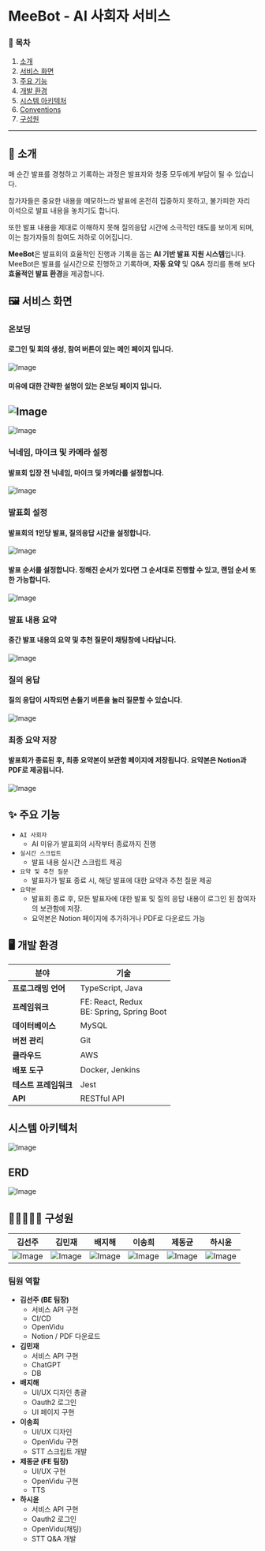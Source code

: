 # MeeBot - AI 사회자 서비스

### 📜 목차
 1. [소개](#-소개)
 2. [서비스 화면](#-서비스-화면)
 3. [주요 기능](#-주요-기능)
 4. [개발 환경](#%EF%B8%8F-개발-환경)
 5. [시스템 아키텍처](#-시스템-아키텍처)
 6. [Conventions](#-conventions)
 7. [구성원](#-구성원)
---

## 🤍 소개
매 순간 발표를 경청하고 기록하는 과정은 발표자와 청중 모두에게 부담이 될 수 있습니다.

참가자들은 중요한 내용을 메모하느라 발표에 온전히 집중하지 못하고, 불가피한 자리 이석으로 발표 내용을 놓치기도 합니다.

또한 발표 내용을 제대로 이해하지 못해 질의응답 시간에 소극적인 태도를 보이게 되며, 이는 참가자들의 참여도 저하로 이어집니다.

**MeeBot**은 발표회의 효율적인 진행과 기록을 돕는 **AI 기반 발표 지원 시스템**입니다.  MeeBot은 발표를 실시간으로 진행하고 기록하며, **자동 요약** 및 Q&A 정리를 통해 보다 **효율적인 발표 환경**을 제공합니다.

## 🖼️ 서비스 화면
### 온보딩
#### 로그인 및 회의 생성, 참여 버튼이 있는 메인 페이지 입니다.
![Image](https://github.com/user-attachments/assets/f52c2de3-b0fe-4b74-abed-646dcebd80f7)
#### 미유에 대한 간략한 설명이 있는 온보딩 페이지 입니다.
![Image](https://github.com/user-attachments/assets/4cb4f25d-0468-4281-86f5-8d16d47986ff)
---
![Image](https://github.com/user-attachments/assets/447f1e24-054e-414e-a7de-812e94604c54)
### 닉네임, 마이크 및 카메라 설정
#### 발표회 입장 전 닉네임, 마이크 및 카메라를 설정합니다.
![Image](https://github.com/user-attachments/assets/afc7c29b-7778-409a-94a5-2dfb2ec7fd4d)
### 발표회 설정
#### 발표회의 1인당 발표, 질의응답 시간을 설정합니다.
![Image](https://github.com/user-attachments/assets/23f591e0-6a9d-4035-8f47-b6cbd24573ef)
#### 발표 순서를 설정합니다. 정해진 순서가 있다면 그 순서대로 진행할 수 있고, 랜덤 순서 또한 가능합니다.
![Image](https://github.com/user-attachments/assets/1015c4d6-2147-47df-8c95-da72a0f53566)
### 발표 내용 요약
#### 중간 발표 내용의 요약 및 추천 질문이 채팅창에 나타납니다.
![Image](https://github.com/user-attachments/assets/9a7ebd3c-22b6-4a6c-8968-11caef4fa19c)
### 질의 응답
#### 질의 응답이 시작되면 손들기 버튼을 눌러 질문할 수 있습니다.
![Image](https://github.com/user-attachments/assets/e6dab852-d9cf-4d7d-86dd-22be2a268947)
### 최종 요약 저장
#### 발표회가 종료된 후, 최종 요약본이 보관함 페이지에 저장됩니다. 요약본은 Notion과 PDF로 제공됩니다.
![Image](https://github.com/user-attachments/assets/08fc54a1-4b59-45de-8414-83b023cf1c8f)

## ✨ 주요 기능
- `AI 사회자`
    - AI 미유가 발표회의 시작부터 종료까지 진행
- `실시간 스크립트`
    - 발표 내용 실시간 스크립트 제공
- `요약 및 추천 질문`
    - 발표자가 발표 종료 시, 해당 발표에 대한 요약과 추천 질문 제공
- `요약본`
    - 발표회 종료 후, 모든 발표자에 대한 발표 및 질의 응답 내용이 로그인 된 참여자의 보관함에 저장.
    - 요약본은 Notion 페이지에  추가하거나 PDF로 다운로드 가능

## 🖥️ 개발 환경
| **분야**           | **기술**          |
|------------------|------------------|
| **프로그래밍 언어** | TypeScript, Java |
| **프레임워크**     | FE: React, Redux <br> BE: Spring, Spring Boot |
| **데이터베이스**   | MySQL            |
| **버전 관리**     | Git              |
| **클라우드**      | AWS              |
| **배포 도구**     | Docker, Jenkins  |
| **테스트 프레임워크** | Jest          |
| **API**          | RESTful API      |

## 시스템 아키텍처
![Image](https://github.com/user-attachments/assets/ee7f0c11-11c8-4765-9816-92dd5b796b04)


## ERD
![Image](https://github.com/user-attachments/assets/d8bb1431-b577-4317-ae46-7ca9f8ba42ce)

      
## 🙋🏻🙋🏻‍♀️ 구성원


| 김선주 | 김민재 | 배지해 | 이송희 | 제동균 | 하시윤 |
|:---:|:---:|:---:|:---:|:---:|:---:|
|![Image](https://github.com/user-attachments/assets/113394aa-f875-49cb-8257-180a39a36df3)|![Image](https://github.com/user-attachments/assets/96f08f41-2d76-4143-bdf6-de8acefab6ae)|![Image](https://github.com/user-attachments/assets/4546914a-61f0-4da7-89ef-d537268d7a88)|![Image](https://github.com/user-attachments/assets/31299ec3-23c8-4ddb-ba70-10c0025d7e67)|![Image](https://github.com/user-attachments/assets/bcfa611c-d802-4bb6-9041-924a793a74fd)|![Image](https://github.com/user-attachments/assets/2ca06b89-5d46-4d48-8029-129cd7d9c825)|

### 팀원 역할

- **김선주 (BE 팀장)**
    - 서비스 API 구현
    - CI/CD
    - OpenVidu
    - Notion / PDF 다운로드
- **김민재**
    - 서비스 API 구현
    - ChatGPT
    - DB
- **배지해**
    - UI/UX 디자인 총괄
    - Oauth2 로그인
    - UI 페이지 구현
- **이송희**
    - UI/UX 디자인
    - OpenVidu 구현
    - STT 스크립트 개발
- **제동균 (FE 팀장)**
    - UI/UX 구현
    - OpenVidu 구현
    - TTS
- **하시윤**
    - 서비스 API 구현
    - Oauth2 로그인
    - OpenVidu(채팅)
    - STT Q&A 개발
